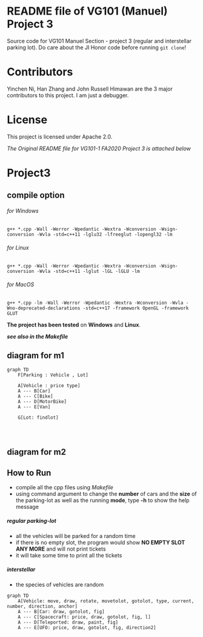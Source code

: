 # README file of VG101 (Manuel) Project 3
Source code for VG101 Manuel Section - project 3 (regular and interstellar parking lot). Do care about the JI Honor code before running `git clone`!    
# Contributors
Yinchen Ni, Han Zhang and John Russell Himawan are the 3 major contributors to this project. I am just a debugger.
# License
This project is licensed under Apache 2.0.
       
*The Original README file for VG101-1 FA2020 Project 3 is attached below*
# Project3



## compile option

###### for Windows

```
g++ *.cpp -Wall -Werror -Wpedantic -Wextra -Wconversion -Wsign-conversion -Wvla -std=c++11 -lglu32 -lfreeglut -lopengl32 -lm
```

###### for Linux

```
g++ *.cpp -Wall -Werror -Wpedantic -Wextra -Wconversion -Wsign-conversion -Wvla -std=c++11 -lglut -lGL -lGLU -lm
```

###### for MacOS
```
g++ *.cpp -lm -Wall -Werror -Wpedantic -Wextra -Wconversion -Wvla -Wno-deprecated-declarations -std=c++17 -framework OpenGL -framework GLUT
```

**The project has been tested** on **Windows** and **Linux**.

***see also in the Makefile***

## diagram for m1

```mermaid
graph TD
	F[Parking : Vehicle , Lot]

	A[Vehicle : price type]
	A --- B[Car]
	A --- C[Bike]
	A --- D[MotorBike]
	A --- E[Van]
	
	G[Lot: findlot]
	
	
	
```

## diagram for m2



## How to Run

- compile all the cpp files using *Makefile*
- using command argument to change the **number** of cars and the **size** of the parking-lot as well as the running **mode**, type **-h** to show the help message

#####   regular parking-lot
- all the vehicles will be parked for a random time
- if there is no empty slot, the program would show **NO EMPTY SLOT ANY MORE** and will not print tickets
- it will take some time to print all the tickets

#####  interstellar

- the species of vehicles are random 
```mermaid
graph TD
	A[Vehicle: move, draw, rotate, movetolot, gotolot, type, current, number, direction, anchor]
	A --- B[Car: draw, gotolot, fig]
	A --- C[Spacecraft: price, draw, gotolot, fig, l]
	A --- D[Teleported: draw, paint, fig]
	A --- E[UFO: price, draw, gotolot, fig, direction2]
```
